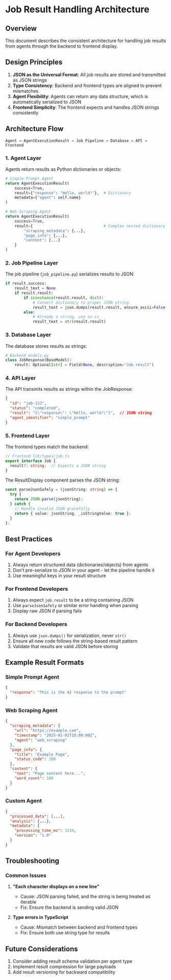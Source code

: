 # Job Result Handling Architecture

## Overview

This document describes the consistent architecture for handling job results from agents through the backend to frontend display.

## Design Principles

1. **JSON as the Universal Format**: All job results are stored and transmitted as JSON strings
2. **Type Consistency**: Backend and frontend types are aligned to prevent mismatches
3. **Agent Flexibility**: Agents can return any data structure, which is automatically serialized to JSON
4. **Frontend Simplicity**: The frontend expects and handles JSON strings consistently

## Architecture Flow

```
Agent → AgentExecutionResult → Job Pipeline → Database → API → Frontend
```

### 1. Agent Layer

Agents return results as Python dictionaries or objects:

```python
# Simple Prompt Agent
return AgentExecutionResult(
    success=True,
    result={"response": "Hello, world!"},  # Dictionary
    metadata={"agent": self.name}
)

# Web Scraping Agent
return AgentExecutionResult(
    success=True,
    result={                               # Complex nested dictionary
        "scraping_metadata": {...},
        "page_info": {...},
        "content": {...}
    }
)
```

### 2. Job Pipeline Layer

The job pipeline (`job_pipeline.py`) serializes results to JSON:

```python
if result.success:
    result_text = None
    if result.result:
        if isinstance(result.result, dict):
            # Convert dictionary to proper JSON string
            result_text = json.dumps(result.result, ensure_ascii=False, default=str)
        else:
            # Already a string, use as-is
            result_text = str(result.result)
```

### 3. Database Layer

The database stores results as strings:

```python
# Backend models.py
class JobResponse(BaseModel):
    result: Optional[str] = Field(None, description="Job result")
```

### 4. API Layer

The API transmits results as strings within the JobResponse:

```json
{
  "id": "job-123",
  "status": "completed",
  "result": "{\"response\": \"Hello, world!\"}",  // JSON string
  "agent_identifier": "simple_prompt"
}
```

### 5. Frontend Layer

The frontend types match the backend:

```typescript
// Frontend lib/types/job.ts
export interface Job {
  result?: string;  // Expects a JSON string
}
```

The ResultDisplay component parses the JSON string:

```typescript
const parseJsonSafely = (jsonString: string) => {
  try {
    return JSON.parse(jsonString);
  } catch {
    // Handle invalid JSON gracefully
    return { value: jsonString, _isStringValue: true };
  }
};
```

## Best Practices

### For Agent Developers

1. Always return structured data (dictionaries/objects) from agents
2. Don't pre-serialize to JSON in your agent - let the pipeline handle it
3. Use meaningful keys in your result structure

### For Frontend Developers

1. Always expect `job.result` to be a string containing JSON
2. Use `parseJsonSafely` or similar error handling when parsing
3. Display raw JSON if parsing fails

### For Backend Developers

1. Always use `json.dumps()` for serialization, never `str()`
2. Ensure all new code follows the string-based result pattern
3. Validate that results are valid JSON before storing

## Example Result Formats

### Simple Prompt Agent
```json
{
  "response": "This is the AI response to the prompt"
}
```

### Web Scraping Agent
```json
{
  "scraping_metadata": {
    "url": "https://example.com",
    "timestamp": "2025-01-01T10:00:00Z",
    "agent": "web_scraping"
  },
  "page_info": {
    "title": "Example Page",
    "status_code": 200
  },
  "content": {
    "text": "Page content here...",
    "word_count": 100
  }
}
```

### Custom Agent
```json
{
  "processed_data": [...],
  "analysis": {...},
  "metadata": {
    "processing_time_ms": 1234,
    "version": "1.0"
  }
}
```

## Troubleshooting

### Common Issues

1. **"Each character displays on a new line"**
   - Cause: JSON parsing failed, and the string is being treated as iterable
   - Fix: Ensure the backend is sending valid JSON

2. **Type errors in TypeScript**
   - Cause: Mismatch between backend and frontend types
   - Fix: Ensure both use string type for results

## Future Considerations

1. Consider adding result schema validation per agent type
2. Implement result compression for large payloads
3. Add result versioning for backward compatibility 